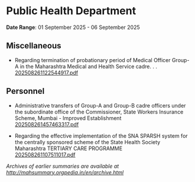 # Public Health Department

**Date Range**: 01 September 2025 - 06 September 2025


## Miscellaneous
- Regarding termination of probationary period of Medical Officer Group-A in the Maharashtra Medical and Health Service cadre. . .\
  [202508261122544917.pdf](https://gr.maharashtra.gov.in/Site/Upload/Government%20Resolutions/English/202508261122544917.pdf)

## Personnel
- Administrative transfers of Group-A and Group-B cadre officers under the subordinate office of the Commissioner, State Workers Insurance Scheme, Mumbai - Improved Establishment\
  [202508261457463317.pdf](https://gr.maharashtra.gov.in/Site/Upload/Government%20Resolutions/English/202508261457463317.pdf)

- Regarding the effective implementation of the SNA SPARSH system for the centrally sponsored scheme of the State Health Society Maharashtra TERTIARY CARE PROGRAMME\
  [202508261107511017.pdf](https://gr.maharashtra.gov.in/Site/Upload/Government%20Resolutions/English/202508261107511017.pdf)


*Archives of earlier summaries are available at http://mahsummary.orgpedia.in/en/archive.html*